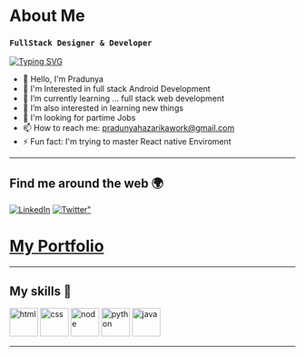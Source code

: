 # About Me

### `FullStack Designer & Developer`

[![Typing SVG](https://readme-typing-svg.herokuapp.com?color=0C9F1D&background=0E902900&lines=I+am+a+Full+Stack+Andriod+Developer;Frontend+React+Developer+;Loves+to+Contribute+for+open+source+Projects;Enthusiastic+to+Learn+new+things)](https://git.io/typing-svg)

- 🔭 Hello, I'm Pradunya
- 🌚 I'm Interested in full stack Android Development
- 🌱 I’m currently learning ... full stack web development
- 👯 I’m also interested in learning new things
- 💬 I'm looking for partime Jobs
- 📫 How to reach me: pradunyahazarikawork@gmail.com
- ⚡ Fun fact: I'm trying to master React native Enviroment

---

## Find me around the web 🌍

<div align="left">
  <a href="https://www.linkedin.com/in/pradunya-hazarika-a6469a215/"><img alt="LinkedIn" src="https://img.shields.io/badge/linkedin-%230077B5.svg?style=for-the-badge&logo=linkedin&logoColor=white"/></a>
 <a href="https://twitter.com/happy_larka14?s=08"><img alt=Twitter" src="https://img.shields.io/badge/Twitter-%230077B5.svg?style=for-the-badge&logo=Twitter&logoColor=#1DA1F2"/></a>
</div>
<div>
  <a href="https://my-portfolio-pradunya.herokuapp.com/"><h1>My Portfolio</h1></a>
</div>

---
   
## My skills 🚀
   
<img src='https://user-images.githubusercontent.com/40886278/175326431-d7b88997-8695-423f-891d-5eed05b715de.png' width='50' height='50' alt='html' />
<img src='https://user-images.githubusercontent.com/40886278/175326996-1af0f139-fe9b-4f1d-b97c-395d715c92f2.png' width='50' height='50' alt='css' />
<img src='https://user-images.githubusercontent.com/40886278/175330254-0c285bfb-0092-4acb-bd43-5829f27eec52.png' width='50' height='50' alt='node' />
<img src='https://raw.githubusercontent.com/jmnote/z-icons/master/svg/python.svg' width='50' height='50' alt='python' />
<img src='https://raw.githubusercontent.com/jmnote/z-icons/master/svg/java.svg' width='50' height='50' alt='java' />
   
---
